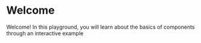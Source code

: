 # Welcome

Welcome! In this playground, you will learn about the basics of components through an interactive example
